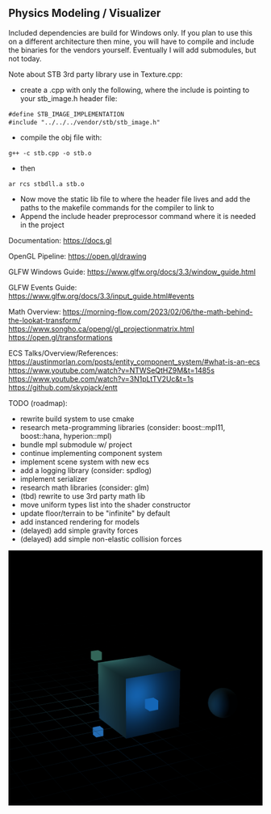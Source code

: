 ## Physics Modeling / Visualizer

Included dependencies are build for Windows only. If you plan to use this on a different architecture then mine, you will have to compile and include the binaries for the vendors yourself. Eventually I will add submodules, but not today.

Note about STB 3rd party library use in Texture.cpp:
- create a .cpp with only the following, where the include is pointing to your stb_image.h header file:
```
#define STB_IMAGE_IMPLEMENTATION
#include "../../../vendor/stb/stb_image.h"
```
- compile the obj file with:
```
g++ -c stb.cpp -o stb.o
```
- then
```
ar rcs stbdll.a stb.o
```
- Now move the static lib file to where the header file lives and add the paths to the makefile commands for the compiler to link to
- Append the include header preprocessor command where it is needed in the project

Documentation:
https://docs.gl

OpenGL Pipeline:
https://open.gl/drawing

GLFW Windows Guide:
https://www.glfw.org/docs/3.3/window_guide.html

GLFW Events Guide:
https://www.glfw.org/docs/3.3/input_guide.html#events

Math Overview:
https://morning-flow.com/2023/02/06/the-math-behind-the-lookat-transform/
https://www.songho.ca/opengl/gl_projectionmatrix.html
https://open.gl/transformations

ECS Talks/Overview/References:
https://austinmorlan.com/posts/entity_component_system/#what-is-an-ecs
https://www.youtube.com/watch?v=NTWSeQtHZ9M&t=1485s
https://www.youtube.com/watch?v=3N1pLtTV2Uc&t=1s
https://github.com/skypjack/entt

TODO (roadmap):

- rewrite build system to use cmake
- research meta-programming libraries (consider: boost::mpl11, boost::hana, hyperion::mpl)
- bundle mpl submodule w/ project
- continue implementing component system
- implement scene system with new ecs
- add a logging library (consider: spdlog)
- implement serializer
- research math libraries (consider: glm)
- (tbd) rewrite to use 3rd party math lib
- move uniform types list into the shader constructor
- update floor/terrain to be "infinite" by default
- add instanced rendering for models
- (delayed) add simple gravity forces 
- (delayed) add simple non-elastic collision forces

![alt text](image.png)
